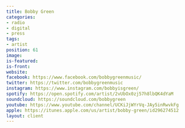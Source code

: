 ```yaml
---
title: Bobby Green
categories:
- radio
- digital
- press
tags:
- artist
position: 61
image: 
is-featured: 
is-front: 
website: 
facebook: https://www.facebook.com/bobbygreenmusic/
twitter: https://twitter.com/bobbygreenmusic
instagram: https://www.instagram.com/bobbyisgreen/
spotify: https://open.spotify.com/artist/2vUbOx0zj57h8lbQK4dYaM
soundcloud: https://soundcloud.com/bobbygreen
youtube: https://www.youtube.com/channel/UCKiJjWYrVq-JAy5inRwvkFg
apple: https://itunes.apple.com/us/artist/bobby-green/id296274512
layout: client
---
```


